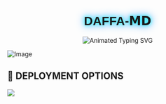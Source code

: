 <p align="center">
  <h1 align="center" style="font-family: 'Orbitron', sans-serif; text-shadow: 0 0 10px #00ffff, 0 0 20px #0088ff;">DAFFA-𝗠𝗗</h1>
</p>

<p align="center">
  <img src="https://readme-typing-svg.demolab.com?font=Orbitron&weight=600&size=25&duration=4000&pause=1000&color=00F7FF&center=true&vCenter=true&width=500&lines=FAST+WHATSAPP+BOT;MULTI-DEVICE+WHA+BOT;POWERED+BY+ANUHAS;FAST++SECURE++RELIABLE" alt="Animated Typing SVG" />
</p>


![Image](https://github.com/user-attachments/assets/6af7e054-bd50-421b-8632-6cb9f9cd99a8)




## 📡 DEPLOYMENT OPTIONS

<td><a href="https://dashboard.heroku.com/new?template=https://github.com/DAFFA-0/free-bot" target="_blank"><img src="https://img.shields.io/badge/Heroku-430098?style=for-the-badge&logo=heroku&logoColor=white&labelColor=000000&color=00ffff"/></a></td>

    
